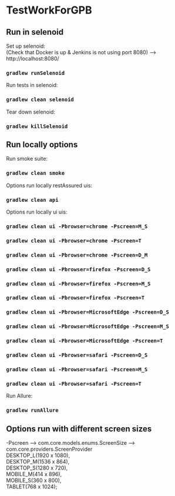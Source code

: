 # TestWorkForGPB

## Run in selenoid
Set up selenoid:\
(Check that Docker is up & Jenkins is not using port 8080)
-->  http://localhost:8080/  
### `gradlew runSelenoid`

Run tests in selenoid:
### `gradlew clean selenoid`

Tear down selenoid:
### `gradlew killSelenoid`


## Run locally options
Run smoke suite:
### `gradlew clean smoke`

Options run locally restAssured uis:
### `gradlew clean api`

Options run locally ui uis:
### `gradlew clean ui -Pbrowser=chrome -Pscreen=M_S`
### `gradlew clean ui -Pbrowser=chrome -Pscreen=T`
### `gradlew clean ui -Pbrowser=chrome -Pscreen=D_M`

### `gradlew clean ui -Pbrowser=firefox -Pscreen=D_S`
### `gradlew clean ui -Pbrowser=firefox -Pscreen=M_S`
### `gradlew clean ui -Pbrowser=firefox -Pscreen=T`

### `gradlew clean ui -Pbrowser=MicrosoftEdge -Pscreen=D_S`
### `gradlew clean ui -Pbrowser=MicrosoftEdge -Pscreen=M_S`
### `gradlew clean ui -Pbrowser=MicrosoftEdge -Pscreen=T`

### `gradlew clean ui -Pbrowser=safari -Pscreen=D_S`
### `gradlew clean ui -Pbrowser=safari -Pscreen=M_S`
### `gradlew clean ui -Pbrowser=safari -Pscreen=T`


Run Allure:
### `gradlew runAllure`


## Options run with different screen sizes
-Pscreen  --> com.core.models.enums.ScreenSize  --> com.core.providers.ScreenProvider\
DESKTOP_L(1920 x 1080),\
DESKTOP_M(1536 x 864),\
DESKTOP_S(1280 x 720),\
MOBILE_M(414 x 896),\
MOBILE_S(360 x 800),\
TABLET(768 x 1024);
